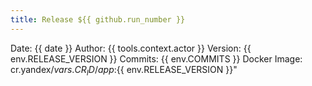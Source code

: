 ```yaml
---
title: Release ${{ github.run_number }}
---
```


Date: {{ date }}
Author: {{ tools.context.actor }}
Version: {{ env.RELEASE_VERSION }}
Commits: {{ env.COMMITS }}
Docker Image: cr.yandex/${{ vars.CR_ID }}/app:${{ env.RELEASE_VERSION }}"
